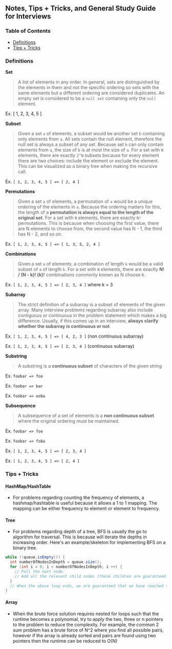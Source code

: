 ## Notes, Tips + Tricks, and General Study Guide for Interviews

### Table of Contents
- [Definitions](#definitions)
- [Tips + Tricks](#tips--tricks)

### Definitions

**Set**
> A list of elements in any order. In general, sets are distinguished by the elements in them and not the specific ordering so sets with the same elements but a different ordering are considered duplicates. An empty set is considered to be a `null set` containing only the `null` element.

Ex. [ 1, 2, 3, 4, 5 ]

**Subset**
> Given a set `a` of elements, a subset would be another set `b` containing only elements from `a`. 
All sets contain the null element, therefore the null set is always a subset of any set. 
Because set `b` can only contain elements from `a`, the size of `b` is at most the size of `a`. 
For a set with `N` elements, there are exactly `2^N` subsets because for every element there are two choices: include the element or exclude the element. 
This can be visualized as a binary tree when making the recursive call.

Ex. `[ 1, 2, 3, 4, 5 ] => [ 2, 4 ]`

**Permutations**
> Given a set `a` of elements, a permutation of `a` would be a unique ordering of the elements in `a`. 
Because the ordering matters for this, the length of a **permutation is always equal to the length of the original set**.
For a set with `N` elements, there are exactly `N!` permutations. This is because when choosing the first value, there are N elements to choose from, the second value has N - 1, the third has N - 2, and so on.

Ex. `[ 1, 2, 3, 4, 5 ] => [ 1, 3, 5, 2, 4 ]`

**Combinations**
> Given a set `a` of elements, a combination of length `k` would be a valid subset of `a` of length `k`.
For a set with `N` elements, there are exactly **N! / (N - k)! (k)!** combinations commonly known as N choose k.

Ex. `[ 1, 2, 3, 4, 5 ] => [ 2, 3, 4 ]` where k = 3

**Subarray**
> The strict definition of a subarray is a subset of elements of the given array. 
Many interview problems regarding subarray also include contiguous or continuous in the problem statement which makes a big difference.
Usually, if this comes up in an interview, **always clarify whether the subarray is continuous or not**.

Ex. `[ 1, 2, 3, 4, 5 ] => [ 4, 2, 3 ]` (non continuous subarray)

Ex. `[ 1, 2, 3, 4, 5 ] => [ 2, 3, 4 ]` (continuous subarray)

**Substring**
> A substring is a **continuous subset** of characters of the given string

Ex. `foobar => foo`

Ex. `foobar => bar`

Ex. `foobar => ooba`

**Subsequence**
> A subsequence of a set of elements is a **non continuous subset** where the original ordering must be maintained.

Ex. `foobar => foo`

Ex. `foobar => foba`

Ex. `[ 1, 2, 3, 4, 5 ] => [ 2, 3, 4 ]`

Ex. `[ 1, 2, 3, 4, 5 ] => [ 2, 4 ]`


### Tips + Tricks

#### HashMap/HashTable

- For problems regarding counting the frequency of elements, a hashmap/hashtable is useful because it allows a 1 to 1 mapping. 
The mapping can be either frequency to element or element to frequency.

#### Tree

- For problems regarding depth of a tree, BFS is usually the go to algorithm for traversal.
This is because will iterate the depths in increasing order. Here's an example/skeleton for implementing BFS
on a binary tree.
```java
while (!queue.isEmpty()) {
  int numberOfNodesInDepth = queue.size();
  for (int i = 0; i < numberOfNodesInDepth; i ++) {
    // Poll the next node.
    // Add all the relevant child nodes (these children are guaranteed to be on the next depth).
  }
  // When the above loop ends, we are guaranteed that we have reached the end of a depth level.
}
```

#### Array
- When the brute force solution requires nested for loops such that the runtime becomes a polynomial, try to apply the two, three or n pointers to the problem to reduce the complexity.
For example, the common 2 sum problem has a brute force of N^2 where you find all possible pairs, however if the array is already sorted and pairs are found using two pointers then the runtime can be reduced to O(N)
